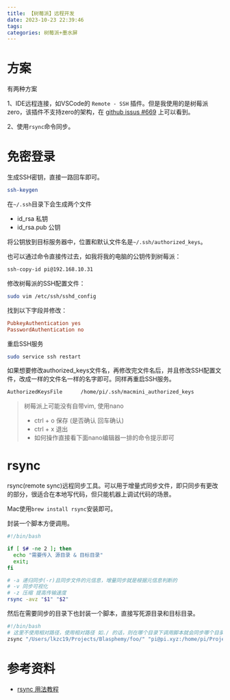 ```yaml
---
title: 【树莓派】远程开发
date: 2023-10-23 22:39:46
tags: 
categories: 树莓派+墨水屏
---
```


# 方案

有两种方案

1、IDE远程连接，如VSCode的 `Remote - SSH` 插件。但是我使用的是树莓派zero，该插件不支持zero的架构，在 [github issus #669](https://github.com/microsoft/vscode-remote-release/issues/669) 上可以看到。

2、使用`rsync`命令同步。

# 免密登录

生成SSH密钥，直接一路回车即可。

```bash
ssh-keygen
```

在`~/.ssh`目录下会生成两个文件

- id_rsa 私钥
- id_rsa.pub 公钥

将公钥放到目标服务器中，位置和默认文件名是`~/.ssh/authorized_keys`。

也可以通过命令直接传过去，如我将我的电脑的公钥传到树莓派：

```bash
ssh-copy-id pi@192.168.10.31
```

修改树莓派的SSH配置文件：

```bash
sudo vim /etc/ssh/sshd_config
```

找到以下字段并修改：

```conf
PubkeyAuthentication yes
PasswordAuthentication no
```

重启SSH服务

```bash
sudo service ssh restart
```

如果想要修改authorized_keys文件名，再修改完文件名后，并且修改SSH配置文件，改成一样的文件名一样的名字即可。同样再重启SSH服务。

```bash
AuthorizedKeysFile      /home/pi/.ssh/macmini_authorized_keys
```

> 树莓派上可能没有自带vim, 使用nano
> - ctrl + o 保存 (是否确认 回车确认)
> - ctrl + x 退出
> - 如何操作直接看下面nano编辑器一排的命令提示即可

# rsync

rsync(remote sync)远程同步工具。可以用于增量式同步文件，即只同步有更改的部分，很适合在本地写代码，但只能机器上调试代码的场景。

Mac使用`brew install rsync`安装即可。

封装一个脚本方便调用。
```bash
#!/bin/bash

if [ $# -ne 2 ]; then
  echo "需要传入 源目录 & 目标目录"
  exit;
fi

# -a 递归同步(-r)且同步文件的元信息，增量同步就是根据元信息判断的
# -v 同步可视化
# -z 压缩 提高传输速度
rsync -avz "$1" "$2"
```

然后在需要同步的目录下也封装一个脚本，直接写死源目录和目标目录。
```bash
#!/bin/bash
# 这里不使用相对路径，使用相对路径 如./ 的话，则在哪个目录下调用脚本就会同步哪个目录的文件
zsync "/Users/lkzc19/Projects/Blasphemy/foo/" "pi@pi.xyz:/home/pi/Projects/foo/"
```

# 参考资料

- [rsync 用法教程](https://www.ruanyifeng.com/blog/2020/08/rsync.html)
